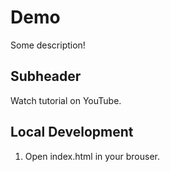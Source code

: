 # Demo

Some description!


## Subheader

Watch tutorial on YouTube.

## Local Development

1. Open index.html in your brouser.